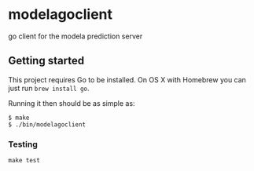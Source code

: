 # modelagoclient

go client for the modela prediction server

## Getting started

This project requires Go to be installed. On OS X with Homebrew you can just run `brew install go`.

Running it then should be as simple as:

```console
$ make
$ ./bin/modelagoclient
```

### Testing

``make test``